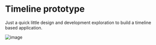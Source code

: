 # Timeline prototype
Just a quick little design and development exploration to build a timeline based application.

![image](https://user-images.githubusercontent.com/3793636/134562709-4dd94969-b17b-4281-a963-dec7a72c75a0.png)


